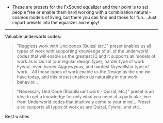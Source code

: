 * These are presets for the FxSound equalizer and their point is to set people free or enable them hard working with a combination natural - cosmos models of living, but there you can find and those for fun...
Just import presets into the equalizer and enjoy!

----------------------------
 Valuable underworld codes:

>  "Reggless work with Und codes (Quizal etc.)" preset enables us all types of work with supporting knowledge of all of the underworld codes that will enable us the greatest IQ and it supports all models of work as is Quizal (оur regular design type), harder type of work Fywral, even harder Aggrywyous, and hardest Qrywellstar type of work... All those types of work enable us the Design as the one we have today, and this preset enables us naturality in our work behavior...

>  "Necessary Und Code (Radollaxant work - Quizal, etc.)" preset is an idea to get a knowledge for only what you need at a particular time from Underworld codes that intuitively come to your mind... Preset also supports all types of work as are Quizal, Fywral, and etc...

Best wishes
